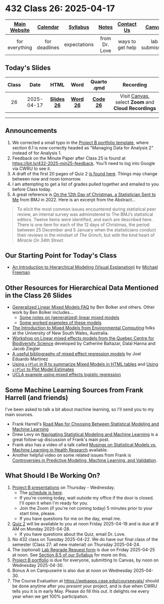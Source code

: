 # 432 Class 26: 2025-04-17

[Main Website](https://thomaselove.github.io/432-2025/) | [Calendar](https://thomaselove.github.io/432-2025/calendar.html) | [Syllabus](https://thomaselove.github.io/432-syllabus-2025/) | [Notes](https://thomaselove.github.io/432-notes/) | [Contact Us](https://thomaselove.github.io/432-2025/contact.html) | [Canvas](https://canvas.case.edu) | [Data and Code](https://github.com/THOMASELOVE/432-data) | [Sources](https://github.com/THOMASELOVE/432-classes-2024/tree/main/sources)
:-----------: | :--------------: | :----------: | :---------: | :-------------: | :-----------: | :------------: |:------:
for everything | for deadlines | expectations | from Dr. Love | ways to get help | lab submission | for downloads | to read

## Today's Slides

Class | Date | HTML | Word | Quarto .qmd | Recording
:---: | :--------: | :------: | :------: | :------: | :-------------:
26 | 2025-04-17 | **[Slides 26](https://thomaselove.github.io/432-slides-2025/slides26.html)** | **[Word 26](https://thomaselove.github.io/432-slides-2025/slides26w.docx)** | **[Code 26](https://github.com/THOMASELOVE/432-slides-2025/blob/main/slides26.qmd)** | Visit [Canvas](https://canvas.case.edu/), select **Zoom** and **Cloud Recordings**

---

## Announcements

1. We corrected a small typo in the [Project B portfolio template](https://github.com/THOMASELOVE/432-data/blob/master/data/432_projectB_portfolio_template.qmd), where section 6.1 is now correctly headed as "Managing Data for Analysis 2" instead of for Analysis 1.
2. Feedback on the Minute Paper after Class 25 is found at <https://bit.ly/432-2025-min25-feedback>. You'll need to log into Google via CWRU to see it.
3. A draft of the first 20 pages of Quiz 2 [is found here](quiz2_draft_first20pages.pdf). Things may change between now and noon tomorrow.
4. I am attempting to get a list of grades pulled together and emailed to you before Class today.
5. A great reference is [On the 12th Day of Christmas, a Statistician Sent to Me](https://doi.org/10.1136/bmj-2022-072883) from BMJ in 2022. Here is an excerpt from the Abstract...

> To elicit the most common issues encountered during statistical peer review, an internal survey was administered to The BMJ’s statistical editors. Twelve items were identified, and each are described here. There is one item for each of the 12 days of Christmas, the period between 25 December and 5 January when the statisticians conduct their reviews in the mindset of *The Grinch*, but with the kind heart of *Miracle On 34th Street*.

## Our Starting Point for Today's Class

- [An Introduction to Hierarchical Modeling (Visual Explanation)](http://mfviz.com/hierarchical-models/) by [Michael Freeman](http://mfviz.com/)

## Other Resources for Hierarchical Data Mentioned in the Class 26 Slides

- [Generalized Linear Mixed Models FAQ](https://bbolker.github.io/mixedmodels-misc/glmmFAQ.html) by Ben Bolker and others. Other work by Ben Bolker includes...
    - [Some notes on (generalized) linear mixed models](https://bbolker.github.io/morelia_2018/notes/glmm.html)
    - [Some worked examples of these models](https://bbolker.github.io/mixedmodels-misc/ecostats_chap.html)
- [The Introduction to Mixed Models from Environmental Computing](http://environmentalcomputing.net/mixed-models/) folks at the University of New South Wales, Australia.
- [Workshop on Linear mixed effects models from the Quebec Centre for Biodiversity Science](https://wiki.qcbs.ca/r_workshop6) developed by Catherine Baltazar, Dalal Hanna and Jacob Ziegler
- [A useful bibliography of mixed effect regression models](https://joelemartinez.com/2015/07/14/mixed-effect-models/) by Joel Eduardo Martinez
- [Using `sjPlot` in R to summarize Mixed Models in HTML tables](https://strengejacke.github.io/sjPlot/articles/tab_mixed.html) and [Using `sjPlot` to Plot Model Estimates](https://strengejacke.github.io/sjPlot/articles/plot_model_estimates.html)
- [UCLA example using mixed effects logistic regression](https://stats.idre.ucla.edu/r/dae/mixed-effects-logistic-regression/)

## Some Machine Learning Sources from Frank Harrell (and friends)

I've been asked to talk a bit about machine learning, so I'll send you to my main sources.

- Frank Harrell's [Road Map for Choosing Between Statistical Modeling and Machine Learning](https://www.fharrell.com/post/stat-ml/)
- Drew Levy on [Navigating Statistical Modeling and Machine Learning](https://www.fharrell.com/post/stat-ml2/) is a great follow-up discussion of Frank's main post.
- Frank also has a video of a talk called [Musings on Statistical Models vs. Machine Learning in Health Research](https://www.fharrell.com/talk/mlhealth/) available.
- Another helpful video on some related issues from Frank is [Controversies in Predictive Modeling, Machine Learning, and Validation](https://www.fharrell.com/talk/stratos19/).

## What Should I Be Working On?

1. [Project B presentations](https://github.com/THOMASELOVE/432-classes-2025/tree/main/projectB) on Thursday - Wednesday.
    - The [schedule is here](https://github.com/THOMASELOVE/432-classes-2025/tree/main/projectB).
    - If you're coming today, wait outside my office if the door is closed. I'll open it when I'm ready for you.
    - Join the Zoom (if you're not coming today) 5 minutes prior to your start time, please.
    - If you have questions for me on the day, email me.
2. [Quiz 2](https://thomaselove.github.io/432-2025/quiz2.html) will be available to you at noon Friday 2025-04-18 and is due at 9 AM on Monday 2025-04-28.
    - If you have questions about the Quiz, email Dr. Love.
3. No 432 class on Tuesday 2025-04-22. We do have our final class of the semester (Class 27: all new material) on Thursday 2025-04-24.
4. The (optional) [Lab Regrade Request form](https://bit.ly/432-2025-lab-regrades) is due on Friday 2025-04-25 at noon. See [Section 8.5 of our Syllabus](https://thomaselove.github.io/432-syllabus-2025/08-grading.html) for more on this.
5. [Project B portfolio](https://thomaselove.github.io/432-2025/projB.html#the-project-portfolio) is due for everyone, submitting to Canvas, by noon on Wednesday 2025-04-30.
6. Bonus A on Campuswire is also due at noon on Wednesday 2025-04-30.
7. The Course Evaluation at <https://webapps.case.edu/courseevals/> should be done anytime after you *present* your project, and is due when CWRU tells you it is in early May. Please do fill this out. It delights me every year when we get 100% participation.
